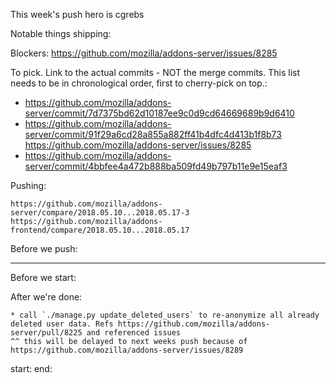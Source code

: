 This week's push hero is cgrebs

Notable things shipping:


Blockers:
https://github.com/mozilla/addons-server/issues/8285


To pick.  Link to the actual commits - NOT the merge commits.  This list needs
to be in chronological order, first to cherry-pick on top.:

 * https://github.com/mozilla/addons-server/commit/7d7375bd62d10187ee9c0d9cd64669689b9d6410
 * https://github.com/mozilla/addons-server/commit/91f29a6cd28a855a882ff41b4dfc4d413b1f8b73  https://github.com/mozilla/addons-server/issues/8285
 * https://github.com/mozilla/addons-server/commit/4bbfee4a472b888ba509fd49b797b11e9e15eaf3


Pushing:

    https://github.com/mozilla/addons-server/compare/2018.05.10...2018.05.17-3
    https://github.com/mozilla/addons-frontend/compare/2018.05.10...2018.05.17




Before we push:

-------------------------------------------------------------------------------
Before we start:


After we're done:

    * call `./manage.py update_deleted_users` to re-anonymize all already deleted user data. Refs https://github.com/mozilla/addons-server/pull/8225 and referenced issues
    ^^ this will be delayed to next weeks push because of https://github.com/mozilla/addons-server/issues/8289

start:
end:


<Paste>
